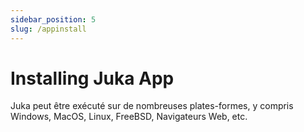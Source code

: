 ```yaml
---
sidebar_position: 5
slug: /appinstall
---
```


# Installing Juka App
Juka peut être exécuté sur de nombreuses plates-formes, y compris Windows, MacOS, Linux, FreeBSD, Navigateurs Web, etc.